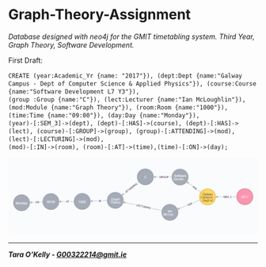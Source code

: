 # Graph-Theory-Assignment
*Database designed with neo4j for the GMIT timetabling system. Third Year, Graph Theory, Software Development.*

First Draft:

```
CREATE (year:Academic_Yr {name: "2017"}), (dept:Dept {name:"Galway Campus - Dept of Computer Science & Applied Physics"}), (course:Course {name:"Software Development L7 Y3"}), 
(group :Group {name:"C"}), (lect:Lecturer {name:"Ian McLoughlin"}), (mod:Module {name:"Graph Theory"}), (room:Room {name:"1000"}), (time:Time {name:"09:00"}), (day:Day {name:"Monday"}), 
(year)-[:SEM_3]->(dept), (dept)-[:HAS]->(course), (dept)-[:HAS]->(lect), (course)-[:GROUP]->(group), (group)-[:ATTENDING]->(mod), (lect)-[:LECTURING]->(mod), 
(mod)-[:IN]->(room), (room)-[:AT]->(time),(time)-[:ON]->(day);
```

![alt text](https://github.com/taraokelly/Graph-Theory-Assignment/blob/master/img/v0.PNG "v0.0.1")

-----

__*Tara O'Kelly - G00322214@gmit.ie*__